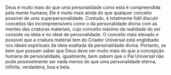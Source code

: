 ﻿Deus é muito mais do que uma personalidade como esta é compreendida pela mente humana; Ele é muito mais ainda do que qualquer conceito possível de uma superpersonalidade. Contudo, é totalmente fútil discutir conceitos tão incompreensíveis como o da personalidade divina com as mentes das criaturas materiais, cujo conceito máximo da realidade do ser consiste na ideia e no ideal de personalidade. O conceito mais elevado e possível que a criatura material tem do Criador Universal está englobado nos ideais espirituais da ideia exaltada da personalidade divina. Portanto, se bem que possam saber que Deus deve ser muito mais do que a concepção humana de personalidade, igualmente, bem sabem que o Pai Universal não pode possivelmente ser nada menos do que uma personalidade eterna, infinita, verdadeira, boa e bela.